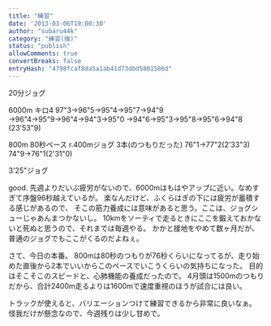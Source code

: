 ```yaml
---
title: "練習"
date: '2013-03-06T19:00:30'
author: "subaru44k"
category: "練習(強)"
status: "publish"
allowComments: true
convertBreaks: false
entryHash: "4798fcaf8da5a1ab41d73dbd5801586d"
---
```

20分ジョグ

6000m キロ4
97"3→96"5→95"4→95"7→94"9
→96"4→95"9→96"4→94"3→95"0
→94"6→95"3→95"8→95"6→94"8
(23'53"9)

800m 80秒ペース r.400mジョグ 3本(のつもりだった)
76"1→77"2(2'33"3)
74"9→76"1(2'31"0)

3'25"ジョグ

good.
先週よりだいぶ疲労がないので、6000mはもはやアップに近い。なめすぎて序盤96秒越えているが。
楽なんだけど、ふくらはぎの下には疲労が蓄積する感じがあるので、
そこの筋力養成には意味があると思う。ここは、ジョグシューじゃあんまつかないし。
10kmをソーティで走るときにここを鍛えておかないと死ぬと思うので、それまでは毎週やる。
かかと接地をやめて数ヶ月だが、普通のジョグでもここがくるのだよねぇ。

さて、今日の本番。
800mは80秒のつもりが76秒くらいになってるが、走り始めた直後から2本でいいからこのペースでいこうくらいの気持ちになった。
目的はそこそこのスピードと、心肺機能の養成だったので。
4月頭は1500mのつもりだから、合計2400m走るよりは1600mで速度重視のほうが試合には良い。

トラックが使えると、バリエーションつけて練習できるから非常に良いなぁ。
怪我だけが懸念なので、今週残りは少し甘めで。
